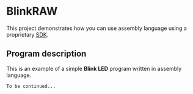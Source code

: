 BlinkRAW
========
This project demonstrates how you can use assembly language using a proprietary [SDK][picosdk].

Program description
-------------------
This is an example of a simple **Blink LED** program written in assembly language.

`To be continued...`

[picosdk]:https://github.com/raspberrypi/pico-sdk.git
